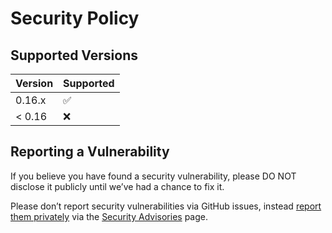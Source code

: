 # Security Policy

## Supported Versions

| Version | Supported          |
| ------- | ------------------ |
| 0.16.x  | :white_check_mark: |
| < 0.16  | :x:                |

## Reporting a Vulnerability

If you believe you have found a security vulnerability, please DO NOT disclose it publicly until we’ve had a chance to fix it.

Please don’t report security vulnerabilities via GitHub issues, instead [report them privately](https://docs.github.com/en/code-security/security-advisories/guidance-on-reporting-and-writing-information-about-vulnerabilities/privately-reporting-a-security-vulnerability) via the [Security Advisories](https://github.com/bevyengine/bevy/security/advisories/new) page.
